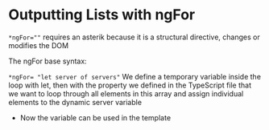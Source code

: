 # Outputting Lists with ngFor

`*ngFor=""` requires an asterik because it is a structural directive, changes or modifies the DOM

The ngFor base syntax:

`*ngFor= "let server of servers"`
We define a temporary variable inside the loop with let, then with the property we defined in the TypeScript file that we want to loop through all elements in this array and assign individual elements to the dynamic server variable

- Now the variable can be used in the template
